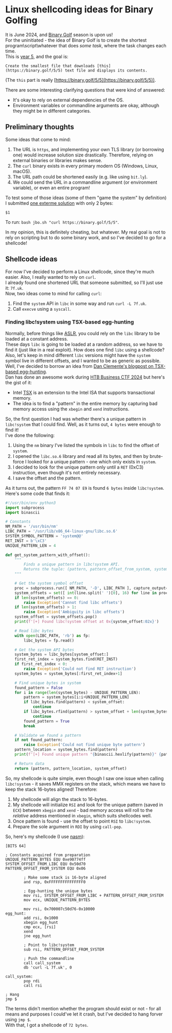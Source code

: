 # Linux shellcoding ideas for Binary Golfing
It is June 2024, and [Binary Golf](https://binary.golf/) season is upon us!  
For the uninitiated - the idea of Binary Golf is to create the shortest program\script\whatever that does *some task*, where the task changes each time.  
This is [year 5](https://binary.golf/5/), and the goal is:

```
Create the smallest file that downloads [this](https://binary.golf/5/5) text file and displays its contents.
```
(The `this` part is really [https://binary.golf/5/5](https://binary.golf/5/5)).

There are some interesting clarifying questions that were kind of answered:
- It's okay to rely on external dependencies of the OS.
- Environment variables or commandline arguments are okay, although they might be in different categories.

## Preliminary thoughts
Some ideas that come to mind:
1. The URL is `https`, and implementing your own TLS library (or borrowing one) would increase solution size drastically. Therefore, relying on external binaries or libraries makes sense.
2. The `curl` binary exists in every primary modern OS (Windows, Linux, macOS).
3. The URL path could be shortened easily (e.g. like using `bit.ly`).
4. We could send the URL in a commandline argument (or environment variable), or even an entire program!

To test some of those ideas (some of them "game the system" by definition) I submitted [one exterme solution](https://github.com/binarygolf/BGGP/blob/main/2024/entries/jbo/jbo.sh.txt) with only 2 bytes:

```shell
$1
```

To run: `bash jbo.sh "curl https://binary.golf/5/5"`.

In my opinion, this is definitely cheating, but whatever. My real goal is not to rely on scripting but to do some binary work, and so I've decided to go for a shellcode!

## Shellcode ideas
For now I've decided to perform a Linux shellcode, since they're much easier. Also, I really wanted to rely on `curl`.  
I already found one shortened URL that someone submitted, so I'll just use it: `7f.uk`.  
Now, two ideas come to mind for calling `curl`:
1. Find the `system` API in `libc` in some way and run `curl -L 7f.uk`.
2. Call `execve` using a `syscall`.

### Finding libc!system using TSX-based egg-hunting
Normally, before things like [ASLR](https://en.wikipedia.org/wiki/Address_space_layout_randomization), you could rely on the `libc` library to be loaded at a constant address.  
These days `libc` is going to be loaded at a random address, so we have to find it (just like in a real exploit). How does one find `libc` using a shellcode?  
Also, let's keep in mind different `libc` versions might have the `system` symbol live in different offsets, and I wanted to be as generic as possible.  
Well, I've decided to borrow an idea from [Dan Clemente's blogpost on TSX-based egg-hunting](https://bugnotfound.com/posts/htb-business-ctf-2024-abusing-intel-tsx-to-solve-a-sandbox-challenge/).  
Dan has done an awesome work during [HTB Business CTF 2024](https://ctf.hackthebox.com/event/details/htb-business-ctf-2024-the-vault-of-hope-1474) but here's the gist of it:
- Intel [TSX](https://en.wikipedia.org/wiki/Transactional_Synchronization_Extensions) is an extension to the Intel ISA that supports transactional memory.
- The idea is to find a "pattern" in the entire memory by capturing bad memory access using the `xbegin` and `xend` instructions.

So, the first question I had was whether there's a unique pattern in `libc!system` that I could find. Well, as it turns out, `4 bytes` were enough to find it!  
I've done the following:
1. Using the `nm` binary I've listed the symbols in `libc` to find the offset of `system`.
2. I opened the `libc.so.6` library and read all its bytes, and then by brute-force I looked for a unique pattern - one which only exists in `system`.
3. I decided to look for the unique pattern only until a `RET` (0xC3) instruction, even though it's not entirely necessary.
4. I save the offset and the pattern.

As it turns out, the pattern `FF 74 07 E9` is found `6 bytes` inside `libc!system`. Here's some code that finds it:

```python
#!/usr/bin/env python3
import subprocess
import binascii

# Constants
NM_PATH = '/usr/bin/nm'
LIBC_PATH = '/usr/lib/x86_64-linux-gnu/libc.so.6'
SYSTEM_SYMBOL_PATTERN = 'system@@'
RET_INST = b'\xC3'
UNIQUE_PATTERN_LEN = 4

def get_system_pattern_with_offset():
    """
        Finds a unique pattern in libc!system API.
        Returns the tuple: (pattern, pattern_offset_from_system, system_offset_from_libc)
    """

    # Get the system symbol offset
    proc = subprocess.run([ NM_PATH, '-D', LIBC_PATH ], capture_output=True)
    system_offsets = set([ int(line.split(' ')[0], 16) for line in proc.stdout.decode().split('\n') if SYSTEM_SYMBOL_PATTERN in line ])
    if len(system_offsets) == 0:
        raise Exception('Cannot find libc offsets')
    if len(system_offsets) > 1:
        raise Exception('Ambiguity in libc offsets')
    system_offset = system_offsets.pop()
    print(f'[+] Found libc!system offset at 0x{system_offset:02x}')

    # Read libc bytes
    with open(LIBC_PATH, 'rb') as fp:
        libc_bytes = fp.read()

    # Get the system API bytes
    system_bytes = libc_bytes[system_offset:]
    first_ret_index = system_bytes.find(RET_INST)
    if first_ret_index < 0:
        raise Exception('Could not find RET instruction')
    system_bytes = system_bytes[:first_ret_index+1]

    # Find unique bytes in system
    found_pattern = False
    for i in range(len(system_bytes) - UNIQUE_PATTERN_LEN):
        pattern = system_bytes[i:i+UNIQUE_PATTERN_LEN]
        if libc_bytes.find(pattern) < system_offset:
            continue
        if libc_bytes.rfind(pattern) > system_offset + len(system_bytes):
            continue
        found_pattern = True
        break

    # Validate we found a pattern
    if not found_pattern:
        raise Exception('Could not find unique byte pattern')
    pattern_location = system_bytes.find(pattern)
    print(f'[+] Found unique pattern "{binascii.hexlify(pattern)}" {pattern_location} bytes into libc!system')

    # Return data
    return (pattern, pattern_location, system_offset)
```

So, my shellcode is quite simple, even though I saw one issue when calling `libc!system` - it saves MMX registers on the stack, which means we have to keep the stack 16-bytes aligned! Therefore:
1. My shellcode will align the stack to 16-bytes.
2. My shellcode will initialize `RSI` and look for the unique pattern (saved in `ECX`) between `xbegin` and `xend` - bad memory access will roll to the *relative* address mentioned in `xbegin`, which suits shellcodes well.
3. Once pattern is found - use the offset to point `RSI` to `libc!system`.
4. Prepare the sole argument in `RDI` by using `call-pop`.

So, here's my shellcode (I use [nasm](https://nasm.us/)):

```assembly
[BITS 64]

; Constants acquired from preparation
UNIQUE_PATTERN_BYTES EQU 0xe90774ff
SYSTEM_OFFSET_FROM_LIBC EQU 0x50d70
PATTERN_OFFSET_FROM_SYSTEM EQU 0x06

        ; Make some stack is 16-byte aligned
        and rsp, 0xFFFFFFFFFFFFFFF0

        ; Egg-hunting the unique bytes
        mov rsi, SYSTEM_OFFSET_FROM_LIBC + PATTERN_OFFSET_FROM_SYSTEM
        mov ecx, UNIQUE_PATTERN_BYTES

        mov rsi, 0x700007c50d76-0x10000
egg_hunt:
        add rsi, 0x1000
        xbegin egg_hunt
        cmp ecx, [rsi]
        xend
        jne egg_hunt

        ; Point to libc!system
        sub rsi, PATTERN_OFFSET_FROM_SYSTEM

        ; Push the commandline
        call call_system
        db 'curl -L 7f.uk', 0

call_system:
        pop rdi
        call rsi

; Hang
jmp $
```

The terms didn't mention whether the program should exist or not - for all means and purposes I could've let it crash, but I've decided to hang forver using `jmp $`.  
With that, I got a shellcode of `72 bytes`.

###



